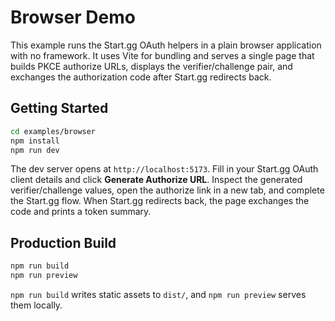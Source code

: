 # Browser Demo

This example runs the Start.gg OAuth helpers in a plain browser application with no framework. It uses Vite for bundling and serves a single page that builds PKCE authorize URLs, displays the verifier/challenge pair, and exchanges the authorization code after Start.gg redirects back.

## Getting Started
```bash
cd examples/browser
npm install
npm run dev
```

The dev server opens at `http://localhost:5173`. Fill in your Start.gg OAuth client details and click **Generate Authorize URL**. Inspect the generated verifier/challenge values, open the authorize link in a new tab, and complete the Start.gg flow. When Start.gg redirects back, the page exchanges the code and prints a token summary.

## Production Build
```bash
npm run build
npm run preview
```

`npm run build` writes static assets to `dist/`, and `npm run preview` serves them locally.
